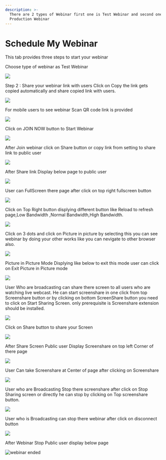 ```yaml
---
description: >-
  There are 2 types of Webinar first one is Test Webinar and second one is
  Production Webinar
---
```


# Schedule My Webinar

This tab provides three steps to start your webinar

Choose type of webinar as Test Webinar

![](../.gitbook/assets/image%20%2874%29.png)



Step 2 : Share your webinar link with users Click on Copy the link gets copied automatically and share copied link with users.

![](../.gitbook/assets/image%20%2849%29.png)

For mobile users to see webinar Scan QR code link is provided

![](../.gitbook/assets/image%20%28290%29.png)

Click on JOIN NOW button to Start Webinar

![](../.gitbook/assets/image%20%28107%29.png)

After Join webinar click on Share button or copy link from setting to share link to public user

![](../.gitbook/assets/image%20%28168%29.png)

After Share link Display below page to public user

![](../.gitbook/assets/image%20%28106%29.png)

User can FullScreen there page after click on top right fullscreen button

![](../.gitbook/assets/image%20%286%29.png)

  
Click on Top Right button displying different button like Reload to refresh page,Low Bandwidth ,Normal Bandwidth,High Bandwidth.

![](../.gitbook/assets/image%20%28225%29.png)

Click on  3 dots and click on Picture in picture by selecting this you can see webinar by doing your other works like you can nevigate to other browser also.

![](../.gitbook/assets/image%20%28119%29.png)

Picture in Picture Mode Displying like below to exit this mode user can click on Exit Picture in Picture mode

![](../.gitbook/assets/image%20%28218%29.png)

User Who are broadcasting can share there screen to all users who are watching live webcast. He can start screenshare in one click from top Screenshare button or by clicking on bottom ScreenShare button you need to click on Start Sharing Screen. only prerequisite is Screenshare extension should be installed.

![](../.gitbook/assets/image%20%28199%29.png)

Click on Share button to share your Screen

![](../.gitbook/assets/image%20%28152%29.png)

After Share Screen Public user Display Screenshare on top left Corner of there page 

![](../.gitbook/assets/image%20%2878%29.png)

User Can take Screenshare at Center of page after clicking on Screenshare 

![](../.gitbook/assets/image%20%28116%29.png)

User who are Broadcasting Stop there screenshare after click on Stop Sharing screen or directly he can stop by clicking on Top screenshare button.

![](../.gitbook/assets/image%20%285%29.png)

User who is Broadcasting can stop there webinar after click on disconnect button

![](../.gitbook/assets/image%20%2868%29.png)

After Webinar Stop Public user display below page

![webinar ended](../.gitbook/assets/image%20%28232%29.png)









